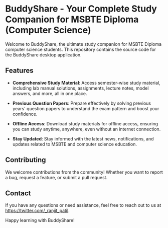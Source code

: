 # BuddyShare - Your Complete Study Companion for MSBTE Diploma (Computer Science)

Welcome to BuddyShare, the ultimate study companion for MSBTE Diploma computer science students. This repository contains the source code for the BuddyShare desktop application.

## Features

- **Comprehensive Study Material**: Access semester-wise study material, including lab manual solutions, assignments, lecture notes, model answers, and more, all in one place.

- **Previous Question Papers**: Prepare effectively by solving previous years' question papers to understand the exam pattern and boost your confidence.

- **Offline Access**: Download study materials for offline access, ensuring you can study anytime, anywhere, even without an internet connection.

- **Stay Updated**: Stay informed with the latest news, notifications, and updates related to MSBTE and computer science education.


## Contributing

We welcome contributions from the community! Whether you want to report a bug, request a feature, or submit a pull request.

## Contact

If you have any questions or need assistance, feel free to reach out to us at https://twitter.com/_ranjit_patil.

Happy learning with BuddyShare!
